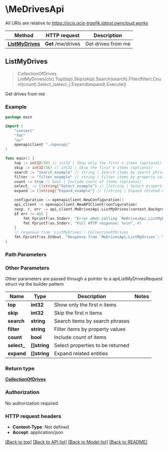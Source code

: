 # \MeDrivesApi

All URIs are relative to *https://ocis.ocis-traefik.latest.owncloud.works*

Method | HTTP request | Description
------------- | ------------- | -------------
[**ListMyDrives**](MeDrivesApi.md#ListMyDrives) | **Get** /me/drives | Get drives from me



## ListMyDrives

> CollectionOfDrives ListMyDrives(ctx).Top(top).Skip(skip).Search(search).Filter(filter).Count(count).Select_(select_).Expand(expand).Execute()

Get drives from me

### Example

```go
package main

import (
    "context"
    "fmt"
    "os"
    openapiclient "./openapi"
)

func main() {
    top := int32(50) // int32 | Show only the first n items (optional)
    skip := int32(56) // int32 | Skip the first n items (optional)
    search := "search_example" // string | Search items by search phrases (optional)
    filter := "filter_example" // string | Filter items by property values (optional)
    count := true // bool | Include count of items (optional)
    select_ := []string{"Select_example"} // []string | Select properties to be returned (optional)
    expand := []string{"Expand_example"} // []string | Expand related entities (optional)

    configuration := openapiclient.NewConfiguration()
    api_client := openapiclient.NewAPIClient(configuration)
    resp, r, err := api_client.MeDrivesApi.ListMyDrives(context.Background()).Top(top).Skip(skip).Search(search).Filter(filter).Count(count).Select_(select_).Expand(expand).Execute()
    if err != nil {
        fmt.Fprintf(os.Stderr, "Error when calling `MeDrivesApi.ListMyDrives``: %v\n", err)
        fmt.Fprintf(os.Stderr, "Full HTTP response: %v\n", r)
    }
    // response from `ListMyDrives`: CollectionOfDrives
    fmt.Fprintf(os.Stdout, "Response from `MeDrivesApi.ListMyDrives`: %v\n", resp)
}
```

### Path Parameters



### Other Parameters

Other parameters are passed through a pointer to a apiListMyDrivesRequest struct via the builder pattern


Name | Type | Description  | Notes
------------- | ------------- | ------------- | -------------
 **top** | **int32** | Show only the first n items | 
 **skip** | **int32** | Skip the first n items | 
 **search** | **string** | Search items by search phrases | 
 **filter** | **string** | Filter items by property values | 
 **count** | **bool** | Include count of items | 
 **select_** | **[]string** | Select properties to be returned | 
 **expand** | **[]string** | Expand related entities | 

### Return type

[**CollectionOfDrives**](CollectionOfDrives.md)

### Authorization

No authorization required

### HTTP request headers

- **Content-Type**: Not defined
- **Accept**: application/json

[[Back to top]](#) [[Back to API list]](../README.md#documentation-for-api-endpoints)
[[Back to Model list]](../README.md#documentation-for-models)
[[Back to README]](../README.md)

